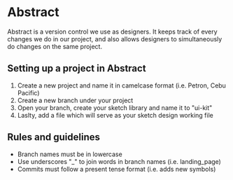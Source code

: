 # Abstract

Abstract is a version control we use as designers. It keeps track of every changes we do in our project, 
and also allows designers to simultaneously do changes on the same project.

## Setting up a project in Abstract

1. Create a new project and name it in camelcase format (i.e. Petron, Cebu Pacific)
2. Create a new branch under your project
3. Open your branch, create your sketch library and name it to "ui-kit"
4. Laslty, add a file which will serve as your sketch design working file

## Rules and guidelines

  - Branch names must be in lowercase
  - Use underscores "_" to join words in branch names (i.e. landing_page)
  - Commits must follow a present tense format (i.e. adds new symbols) 
